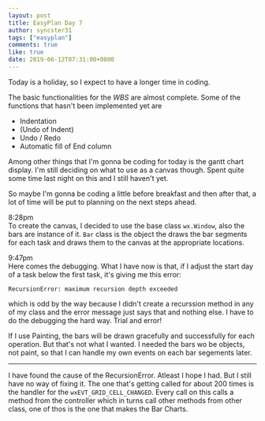 ```yaml
---
layout: post
title: EasyPlan Day 7
author: syncster31
tags: ["easyplan"]
comments: true
like: true
date: 2019-06-12T07:31:00+0800
---
```

Today is a holiday, so I expect to have a longer time in coding.  

The basic functionalities for the _WBS_ are almost complete. Some of the functions that hasn't been implemented yet are

- Indentation
- (Undo of Indent)
- Undo / Redo
- Automatic fill of End column

Among other things that I'm gonna be coding for today is the gantt chart display. I'm still deciding on what to use as a canvas though. Spent quite some time last night on this and I still haven't yet.

So maybe I'm gonna be coding a little before breakfast and then after that, a lot of time will be put to planning on the next steps ahead.

8:28pm  
To create the canvas, I decided to use the base class ```wx.Window```, also the bars are instance of it. ```Bar``` class is the object the draws the bar segments for each task and draws them to the canvas at the appropriate locations.

9:47pm  
Here comes the debugging. What I have now is that, if I adjust the start day of a task below the first task, it's giving me this error:

```
RecursionError: maximum recursion depth exceeded
```

which is odd by the way because I didn't create a recurssion method in any of my class and the error message just says that and nothing else. I have to do the debugging the hard way. Trial and error!

If I use Painting, the bars will be drawn gracefully and successfully for each operation. But that's not what I wanted. I needed the bars wo be objects, not paint, so that I can handle my own events on each bar segements later.

---

I have found the cause of the RecursionError. Atleast I hope I had. But I still have no way of fixing it. The one that's getting called for about 200 times is the handler for the ```wxEVT_GRID_CELL_CHANGED```. Every call on this calls a method from the controller which in turns call other methods from other class, one of thos is the one that makes the Bar Charts.
